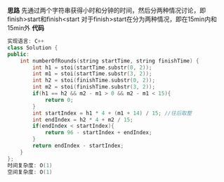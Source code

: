 **思路**
先通过两个字符串获得小时和分钟的时间，然后分两种情况讨论，即finish>start和finish<start
对于finish>start在分为两种情况，即在15min内和15min外
**代码**
```C++
实现语言: C++
class Solution {
public:
    int numberOfRounds(string startTime, string finishTime) {
        int h1 = stoi(startTime.substr(0, 2));
        int m1 = stoi(startTime.substr(3, 2));
        int h2 = stoi(finishTime.substr(0, 2));
        int m2 = stoi(finishTime.substr(3, 2));
        if(h1 == h2 && m2 - m1 > 0 && m2 - m1 < 15){
            return 0;
        }
        int startIndex = h1 * 4 + (m1 + 14) / 15; //往后取整
        int endIndex = h2 * 4 + m2 / 15;
        if(endIndex < startIndex){
            return 96 - startIndex + endIndex;
        }
        return endIndex - startIndex;
    }
};
时间复杂度: O(1)
空间复杂度: O(1)